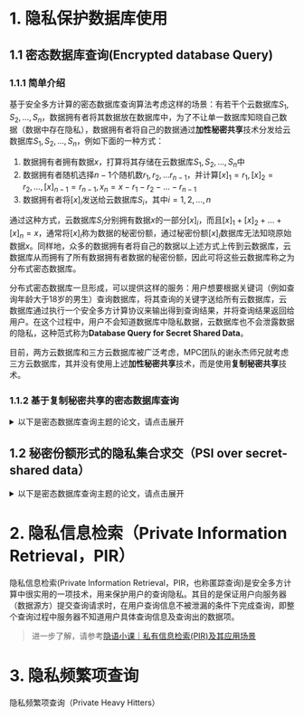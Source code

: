 # 1. 隐私保护数据库使用

## 1.1 密态数据库查询(Encrypted database Query)

### 1.1.1 简单介绍

基于安全多方计算的密态数据库查询算法考虑这样的场景：有若干个云数据库$S_1,S_2,...,S_n$，数据拥有者将其数据放在数据库中，为了不让单一数据库知晓自己数据（数据中存在隐私），数据拥有者将自己的数据通过**加性秘密共享**技术分发给云数据库$S_1,S_2,...,S_n$，例如下面的一种方式：

1. 数据拥有者拥有数据$x$，打算将其存储在云数据库$S_1,S_2,...,S_n$中
2. 数据拥有者随机选择$n-1$个随机数$r_1,r_2,...r_{n-1}$，并计算$[x]_1 = r_1, [x]_2 = r_2, ..., [x]_{n-1} = r_{n-1}, x_{n} = x-r_1-r_2-...-r_{n-1}$
3. 数据拥有者将$[x]_i$发送给云数据库$S_i$，其中$i = 1,2,...,n$

通过这种方式，云数据库$S_i$分别拥有数据$x$的一部分$[x]_i$，而且$[x]_1+[x]_2+...+[x]_n = x$，通常将$[x]_i$称为数据的秘密份额，通过秘密份额$[x]_i$数据库无法知晓原始数据$x$。同样地，众多的数据拥有者将自己的数据以上述方式上传到云数据库，云数据库从而拥有了所有数据拥有者数据的秘密份额，因此可将这些云数据库称之为分布式密态数据库。

分布式密态数据库一旦形成，可以提供这样的服务：用户想要根据关键词（例如查询年龄大于18岁的男生）查询数据库，将其查询的关键字送给所有云数据库，云数据库通过执行一个安全多方计算协议来输出得到查询结果，并将查询结果返回给用户。在这个过程中，用户不会知道数据库中隐私数据，云数据库也不会泄露数据的隐私，这种范式称为**Database Query for Secret Shared Data**。

目前，两方云数据库和三方云数据库被广泛考虑，MPC团队的谢永杰师兄就考虑三方云数据库，其并没有使用上述**加性秘密共享**技术，而是使用**复制秘密共享**技术。

### 1.1.2 基于复制秘密共享的密态数据库查询

<details>
<summary>以下是密态数据库查询主题的论文，请点击展开</summary>

+ ***[DSZ15]ABY-A framework for efficient mixed-protocol secure two-party computation***
  + 混合协议开篇之作，ABY：算术秘密份额（A）、布尔秘密份额（B）和姚氏秘密份额（Y）
  + 发表在NDSS 2015，论文链接见[NDSS 2015](https://www.ndss-symposium.org/ndss2015/ndss-2015-programme/aby-framework-efficient-mixed-protocol-secure-two-party-computation/)，[encryptogroup](http://thomaschneider.de/papers/DSZ15.pdf)
+ ***[RT17]Privacy-Preserving Queries over Secret-Shared Graph-Structured Data***
  + 文章研究了SPDZ多方计算平台的使用，以促进图结构数据的安全云存储，并报告了一个用于回答邻接、最近邻和第二跳查询的简单方案的实现。该解决方案从云服务器中隐藏数据、查询和答案，除非它们合谋恢复它们。
  + 论文发表在TrustCom 2017， 论文链接见[IEEE TrustCom](https://ieeexplore.ieee.org/abstract/document/8029539)
+ :triangular_flag_on_post: ***[MR18]ABY3: A Mixed Protocol Framework for Machine Learning***
  + 利用**复制秘密共享**技术提出了恶意模型下基于混合协议的安全三方计算通用框架ABY3，但仅在半诚实模型下实现了线性回归、逻辑回归和神经网络的安全计算
  + 论文发表在CCS 2018，论文链接见[ACM CCS](https://dl.acm.org/doi/abs/10.1145/3243734.3243760)，[eprint](https://eprint.iacr.org/2018/403)
+ :triangular_flag_on_post: ***[MRR20]Fast Database Joins and PSI for Secret Shared Data***
  + 数据库查询论文，作者为*[Payman Mohassel](https://paymanmohassel.com/)，[Peter Rindal](https://ladnir.github.io/)，[Mike Rosulek](https://web.engr.oregonstate.edu/~rosulekm/)
  + 论文发表在CCS 2020，论文链接见[ACM CCS](https://dl.acm.org/doi/10.1145/3372297.3423358)，[eprint](https://eprint.iacr.org/2019/518)，[Video](https://dl.acm.org/doi/10.1145/3372297.3423358)，[Code](https://github.com/ladnir/aby3)
+ ***[CCLW20]Secure Graph Database Search with Oblivious Filter***
  + 大多数现有工作都集中在查询受保护的关系数据库上，很少有工作对图形数据库表现出兴趣。 在本文中，我们首先研究和总结了两个单指令查询，即图模式匹配（GPM）和图导航（GN）。 然后我们遵循他们的设计直觉并利用安全的多方计算 (MPC) 以保护隐私的方式实现他们的功能。
  + 论文发表在eprint上，论文链接见[eprint](https://eprint.iacr.org/2020/1415)
+ ***[PSSY21]ABY2.0: Improved Mixed-Protocol Secure Two-Party Computation***
  + 在ABY框架的基础上进一步减少了秘密份额转换的开销，降低了协议的通信开销
  + 论文发表在USENIX 2021，论文链接见[USENIX](https://www.usenix.org/conference/usenixsecurity21/presentation/patra)，[eprint](https://eprint.iacr.org/2020/1225)
+ :triangular_flag_on_post: ***[LKF+21]Secrecy-Secure collaborative analytics on secret-shared data***
  + 数据库查询论文
  + 论文在[Arxiv](https://arxiv.org/abs/2102.01048)
+ ***[BDGRR2022]Secret-Shared Joins with Multiplicity from Aggregation Trees***
  - *Author(s)：*[Saikrishna Badrinarayanan](https://dl.acm.org/profile/99659027273)，[Sourav Das ](https://sourav1547.github.io/)，[Gayathri Garimella](https://gayathrigarimella.github.io/)，Srinivasan Raghuramam，[Peter Rindal](https://ladnir.github.io/)
  - 本文提出了新的协议来计算具有非唯一连接键的秘密共享数据库表上的类SQL的连接操作。
  - *Venue*：发表在CCS 2022，[ACM CCS](https://dl.acm.org/doi/pdf/10.1145/3548606.3560670)，[eprint](https://eprint.iacr.org/2022/1600.pdf)
+ ***[DRP2022]Waldo: A Private Time-Series Database from Function Secret Sharing***
  - *Author(s)：*[Emma Dauterman](https://dl.acm.org/profile/99659027273)，[Mayank Rathee](https://mayank0403.github.io/)，[Raluca Ada Popa](https://people.eecs.berkeley.edu/~raluca/)，[Ion Stoica](http://people.eecs.berkeley.edu/~istoica/)
  - *Venue*：S&P
  - *Materials：*[PDF](https://eprint.iacr.org/2021/1661.pdf)，[Slides](https://people.eecs.berkeley.edu/~edauterman/sp22_slides_waldo.pdf)，[Video1](https://www.youtube.com/watch?v=ygUZ61JZEE4)，[Video2](https://soroco.com/waldo-a-private-time-series-database-from-function-secret-sharing/)，[Video3](https://www.youtube.com/watch?v=_X5tm_9pe8w)，[Code](https://github.com/ucbrise/waldo)

</details>

## 1.2 秘密份额形式的隐私集合求交（PSI over secret-shared data）

<details>
<summary>以下是密态数据库查询主题的论文，请点击展开</summary>

+ :triangular_flag_on_post: ***[LKF+21]Secrecy-Secure collaborative analytics on secret-shared data***
  + 数据库查询论文
  + 论文在[Arxiv](https://arxiv.org/abs/2102.01048)
+ ***[BDGRR2022]Secret-Shared Joins with Multiplicity from Aggregation Trees***
  - *Author(s)：*[Saikrishna Badrinarayanan](https://dl.acm.org/profile/99659027273)，[Sourav Das ](https://sourav1547.github.io/)，[Gayathri Garimella](https://gayathrigarimella.github.io/)，Srinivasan Raghuramam，[Peter Rindal](https://ladnir.github.io/)
  - 本文提出了新的协议来计算具有非唯一连接键的秘密共享数据库表上的类SQL的连接操作。
  - *Venue*：发表在CCS 2022，[ACM CCS](https://dl.acm.org/doi/pdf/10.1145/3548606.3560670)，[eprint](https://eprint.iacr.org/2022/1600.pdf)
+ ***[DRP2022]Waldo: A Private Time-Series Database from Function Secret Sharing***
  - *Author(s)：*[Emma Dauterman](https://dl.acm.org/profile/99659027273)，[Mayank Rathee](https://mayank0403.github.io/)，[Raluca Ada Popa](https://people.eecs.berkeley.edu/~raluca/)，[Ion Stoica](http://people.eecs.berkeley.edu/~istoica/)
  - *Venue*：S&P
  - *Materials：*[PDF](https://eprint.iacr.org/2021/1661.pdf)，[Slides](https://people.eecs.berkeley.edu/~edauterman/sp22_slides_waldo.pdf)，[Video1](https://www.youtube.com/watch?v=ygUZ61JZEE4)，[Video2](https://soroco.com/waldo-a-private-time-series-database-from-function-secret-sharing/)，[Video3](https://www.youtube.com/watch?v=_X5tm_9pe8w)，[Code](https://github.com/ucbrise/waldo)

</details>

# 2. 隐私信息检索（Private Information Retrieval，PIR）

隐私信息检索(Private Information Retrieval，PIR，也称匿踪查询)是安全多方计算中很实用的一项技术，用来保护用户的查询隐私。其目的是保证用户向服务器（数据源方）提交查询请求时，在用户查询信息不被泄漏的条件下完成查询，即整个查询过程中服务器不知道用户具体查询信息及查询出的数据项。

> 进一步了解，请参考[隐语小课｜私有信息检索(PIR)及其应用场景](https://mp.weixin.qq.com/s/Vf5AFep2JKztXpOt95WW8g)


# 3. 隐私频繁项查询

隐私频繁项查询（Private Heavy Hitters）
